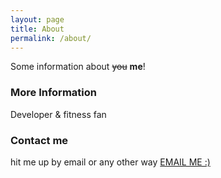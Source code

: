 ```yaml
---
layout: page
title: About
permalink: /about/
---
```


Some information about ~~you~~ **me**!

### More Information

Developer & fitness fan

### Contact me

hit me up by email or any other way
[EMAIL ME :)](mailto:michal.adam.glen@gmail.com)
